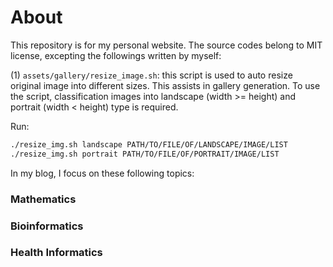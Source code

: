 # About

This repository is for my personal website.
The source codes belong to MIT license, excepting the followings written by myself:

(1) `assets/gallery/resize_image.sh`: this script is used to auto resize original image into different sizes. This assists in gallery generation.
To use the script, classification images into landscape (width >= height) and portrait (width < height) type is required.

Run:
```bash
./resize_img.sh landscape PATH/TO/FILE/OF/LANDSCAPE/IMAGE/LIST
./resize_img.sh portrait PATH/TO/FILE/OF/PORTRAIT/IMAGE/LIST
```

In my blog, I focus on these following topics:

### Mathematics

### Bioinformatics

### Health Informatics

